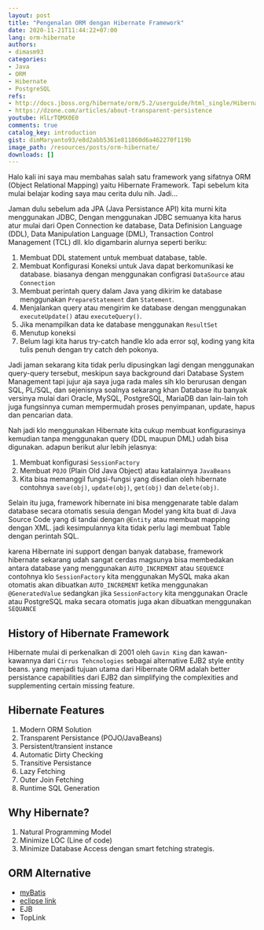 ```yaml
---
layout: post
title: "Pengenalan ORM dengan Hibernate Framework"
date: 2020-11-21T11:44:22+07:00
lang: orm-hibernate
authors:
- dimasm93
categories:
- Java
- ORM
- Hibernate
- PostgreSQL
refs: 
- http://docs.jboss.org/hibernate/orm/5.2/userguide/html_single/Hibernate_User_Guide.html
- https://dzone.com/articles/about-transparent-persistence
youtube: HlLrTQMX0E0
comments: true
catalog_key: introduction
gist: dimMaryanto93/e8d2abb5361e811860d6a462270f119b
image_path: /resources/posts/orm-hibernate/
downloads: []
---
```


Halo kali ini saya mau membahas salah satu framework yang sifatnya ORM (Object Relational Mapping) yaitu Hibernate Framework. Tapi sebelum kita mulai belajar koding saya mau cerita dulu nih. Jadi...

<!--more-->

Jaman dulu sebelum ada JPA (Java Persistance API) kita murni kita menggunakan JDBC, Dengan menggunakan JDBC semuanya kita harus atur mulai dari Open Connection ke database, Data Definision Language (DDL), Data Manipulation Language (DML), Transaction Control Management (TCL) dll. klo digambarin alurnya seperti beriku:

1. Membuat DDL statement untuk membuat database, table.
2. Membuat Konfigurasi Koneksi untuk Java dapat berkomunikasi ke database. biasanya dengan menggunakan configrasi `DataSource` atau `Connection`
3. Membuat perintah query dalam Java yang dikirim ke database menggunakan `PrepareStatement` dan `Statement`.
4. Menjalankan query atau mengirim ke database dengan menggunakan `executeUpdate()` atau `executeQuery()`.
5. Jika menampilkan data ke database menggunakan `ResultSet`
6. Menutup koneksi
7. Belum lagi kita harus try-catch handle klo ada error sql, koding yang kita tulis penuh dengan try catch deh pokonya.

Jadi jaman sekarang kita tidak perlu dipusingkan lagi dengan menggunakan query-query tersebut, meskipun saya background dari Database System Management tapi jujur aja saya juga rada males sih klo berurusan dengan SQL, PL/SQL, dan sejenisnya soalnya sekarang khan Database itu banyak versinya mulai dari Oracle, MySQL, PostgreSQL, MariaDB dan lain-lain toh juga fungsinnya cuman mempermudah proses penyimpanan, update, hapus dan pencarian data.

Nah jadi klo menggunakan Hibernate kita cukup membuat konfigurasinya kemudian tanpa menggunakan query (DDL maupun DML) udah bisa digunakan. adapun berikut alur lebih jelasnya:

1. Membuat konfigurasi `SessionFactory`
2. Membuat `POJO` (Plain Old Java Object) atau katalainnya `JavaBeans`
3. Kita bisa memanggil fungsi-fungsi yang disedian oleh hibernate contohnya `save(obj)`, `update(obj)`,  `get(obj)` dan `delete(obj)`.

Selain itu juga, framework hibernate ini bisa menggenarate table dalam database secara otomatis sesuia dengan Model yang kita buat di Java Source Code yang di tandai dengan `@Entity` atau membuat mapping dengan XML. jadi kesimpulannya kita tidak perlu lagi membuat Table dengan perintah SQL.

karena Hibernate ini support dengan banyak database, framework hibernate sekarang udah sangat cerdas magsunya bisa membedakan antara database yang menggunakan `AUTO_INCREMENT` atau `SEQUENCE` contohnya klo `SessionFactory` kita menggunakan MySQL maka akan otomatis akan dibuatkan `AUTO_INCREMENT` ketika menggunakan `@GeneratedValue` sedangkan jika `SessionFactory` kita menggunakan Oracle atau PostgreSQL maka secara otomatis juga akan dibuatkan menggunakan `SEQUANCE`

## History of Hibernate Framework

Hibernate mulai di perkenalkan di 2001 oleh `Gavin King` dan kawan-kawannya dari `Cirrus Tehcnologies` sebagai alternative EJB2 style entity beans. yang menjadi tujuan utama dari Hibernate ORM adalah better persistance capabilities dari EJB2 dan simplifying the complexities and supplementing certain missing feature.

## Hibernate Features

1. Modern ORM Solution
2. Transparent Persistance (POJO/JavaBeans)
3. Persistent/transient instance
4. Automatic Dirty Checking
5. Transitive Persistance
6. Lazy Fetching
7. Outer Join Fetching
8. Runtime SQL Generation

## Why Hibernate?

1. Natural Programming Model
2. Minimize LOC (Line of code)
3. Minimize Database Access dengan smart fetching strategis.

## ORM Alternative 

- [myBatis](https://mybatis.org/mybatis-3/)
- [eclipse link](https://www.eclipse.org/eclipselink/)
- EJB
- TopLink